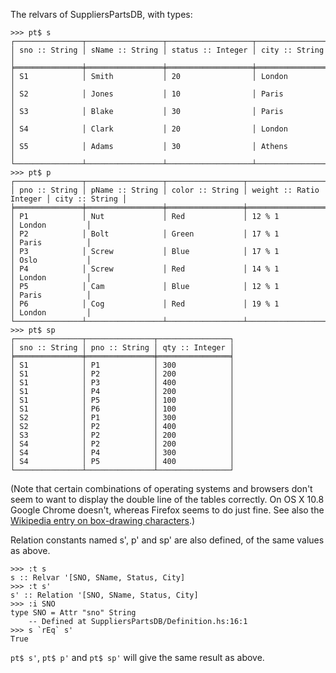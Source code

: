 The relvars of SuppliersPartsDB, with types:

    >>> pt$ s
    ┌───────────────┬─────────────────┬───────────────────┬────────────────┐
    │ sno :: String │ sName :: String │ status :: Integer │ city :: String │
    ╞═══════════════╪═════════════════╪═══════════════════╪════════════════╡
    │ S1            │ Smith           │ 20                │ London         │
    │ S2            │ Jones           │ 10                │ Paris          │
    │ S3            │ Blake           │ 30                │ Paris          │
    │ S4            │ Clark           │ 20                │ London         │
    │ S5            │ Adams           │ 30                │ Athens         │
    └───────────────┴─────────────────┴───────────────────┴────────────────┘
    >>> pt$ p
    ┌───────────────┬─────────────────┬─────────────────┬─────────────────────────┬────────────────┐
    │ pno :: String │ pName :: String │ color :: String │ weight :: Ratio Integer │ city :: String │
    ╞═══════════════╪═════════════════╪═════════════════╪═════════════════════════╪════════════════╡
    │ P1            │ Nut             │ Red             │ 12 % 1                  │ London         │
    │ P2            │ Bolt            │ Green           │ 17 % 1                  │ Paris          │
    │ P3            │ Screw           │ Blue            │ 17 % 1                  │ Oslo           │
    │ P4            │ Screw           │ Red             │ 14 % 1                  │ London         │
    │ P5            │ Cam             │ Blue            │ 12 % 1                  │ Paris          │
    │ P6            │ Cog             │ Red             │ 19 % 1                  │ London         │
    └───────────────┴─────────────────┴─────────────────┴─────────────────────────┴────────────────┘
    >>> pt$ sp
    ┌───────────────┬───────────────┬────────────────┐
    │ sno :: String │ pno :: String │ qty :: Integer │
    ╞═══════════════╪═══════════════╪════════════════╡
    │ S1            │ P1            │ 300            │
    │ S1            │ P2            │ 200            │
    │ S1            │ P3            │ 400            │
    │ S1            │ P4            │ 200            │
    │ S1            │ P5            │ 100            │
    │ S1            │ P6            │ 100            │
    │ S2            │ P1            │ 300            │
    │ S2            │ P2            │ 400            │
    │ S3            │ P2            │ 200            │
    │ S4            │ P2            │ 200            │
    │ S4            │ P4            │ 300            │
    │ S4            │ P5            │ 400            │
    └───────────────┴───────────────┴────────────────┘

(Note that certain combinations of operating systems and browsers don't seem to want to display the double line of the tables correctly. On OS X 10.8 Google Chrome doesn't, whereas Firefox seems to do just fine. See also the [Wikipedia entry on box-drawing characters](http://en.wikipedia.org/wiki/Box-drawing_character#Examples).)

Relation constants named s', p' and sp' are also defined, of the same values as above.

    >>> :t s
    s :: Relvar '[SNO, SName, Status, City]
    >>> :t s'
    s' :: Relation '[SNO, SName, Status, City]
    >>> :i SNO
    type SNO = Attr "sno" String
      	-- Defined at SuppliersPartsDB/Definition.hs:16:1
    >>> s `rEq` s'
    True

`pt$ s'`, `pt$ p'` and `pt$ sp'` will give the same result as above.
